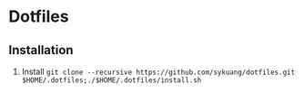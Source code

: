 # Dotfiles
## Installation
1. Install
`git clone --recursive https://github.com/sykuang/dotfiles.git $HOME/.dotfiles;./$HOME/.dotfiles/install.sh`

